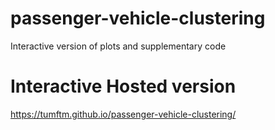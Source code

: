 # passenger-vehicle-clustering
Interactive version of plots and supplementary code

# Interactive Hosted version
https://tumftm.github.io/passenger-vehicle-clustering/